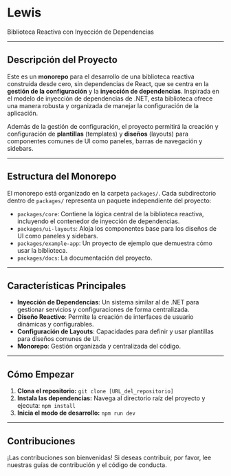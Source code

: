 # Lewis

Biblioteca Reactiva con Inyección de Dependencias

---

## Descripción del Proyecto

Este es un **monorepo** para el desarrollo de una biblioteca reactiva construida desde cero, sin dependencias de React, que se centra en la **gestión de la configuración** y la **inyección de dependencias**. Inspirada en el modelo de inyección de dependencias de .NET, esta biblioteca ofrece una manera robusta y organizada de manejar la configuración de la aplicación.

Además de la gestión de configuración, el proyecto permitirá la creación y configuración de **plantillas** (templates) y **diseños** (layouts) para componentes comunes de UI como paneles, barras de navegación y sidebars.


---

## Estructura del Monorepo

El monorepo está organizado en la carpeta `packages/`. Cada subdirectorio dentro de `packages/` representa un paquete independiente del proyecto:

* `packages/core`: Contiene la lógica central de la biblioteca reactiva, incluyendo el contenedor de inyección de dependencias.
* `packages/ui-layouts`: Aloja los componentes base para los diseños de UI como paneles y sidebars.
* `packages/example-app`: Un proyecto de ejemplo que demuestra cómo usar la biblioteca.
* `packages/docs`: La documentación del proyecto.

---

## Características Principales

* **Inyección de Dependencias**: Un sistema similar al de .NET para gestionar servicios y configuraciones de forma centralizada.
* **Diseño Reactivo**: Permite la creación de interfaces de usuario dinámicas y configurables.
* **Configuración de Layouts**: Capacidades para definir y usar plantillas para diseños comunes de UI.
* **Monorepo**: Gestión organizada y centralizada del código.

---

## Cómo Empezar

1.  **Clona el repositorio:**
    `git clone [URL_del_repositorio]`
2.  **Instala las dependencias:**
    Navega al directorio raíz del proyecto y ejecuta:
    `npm install`
3.  **Inicia el modo de desarrollo:**
    `npm run dev`

---

## Contribuciones

¡Las contribuciones son bienvenidas! Si deseas contribuir, por favor, lee nuestras guías de contribución y el código de conducta.
